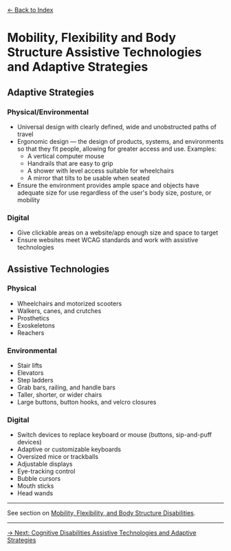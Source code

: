 [&larr; Back to Index](../index.md)

# Mobility, Flexibility and Body Structure Assistive Technologies and Adaptive Strategies

## Adaptive Strategies

### Physical/Environmental

* Universal design with clearly defined, wide and unobstructed paths of travel
* Ergonomic design — the design of products, systems, and environments so that they fit people, allowing for greater access and use. Examples:
    * A vertical computer mouse
    * Handrails that are easy to grip
    * A shower with level access suitable for wheelchairs
    * A mirror that tilts to be usable when seated
* Ensure the environment provides ample space and objects have adequate size for use regardless of the user's body size, posture, or mobility

### Digital
* Give clickable areas on a website/app enough size and space to target
* Ensure websites meet WCAG standards and work with assistive technologies

## Assistive Technologies

### Physical
* Wheelchairs and motorized scooters
* Walkers, canes, and crutches
* Prosthetics
* Exoskeletons
* Reachers

### Environmental
* Stair lifts
* Elevators
* Step ladders
* Grab bars, railing, and handle bars
* Taller, shorter, or wider chairs
* Large buttons, button hooks, and velcro closures

### Digital
* Switch devices to replace keyboard or mouse (buttons, sip-and-puff devices)
* Adaptive or customizable keyboards
* Oversized mice or trackballs
* Adjustable displays
* Eye-tracking control
* Bubble cursors
* Mouth sticks
* Head wands

--- 

See section on [Mobility, Flexibility, and Body Structure Disabilities](/1-disabilities-challenges-and-assistive-technologies/b-disabilities/mobility-flexibility-and-body-structure-disabilities.md).

--- 

[&rarr; Next: Cognitive Disabilities Assistive Technologies and Adaptive Strategies](cognitive-disabilities.md)